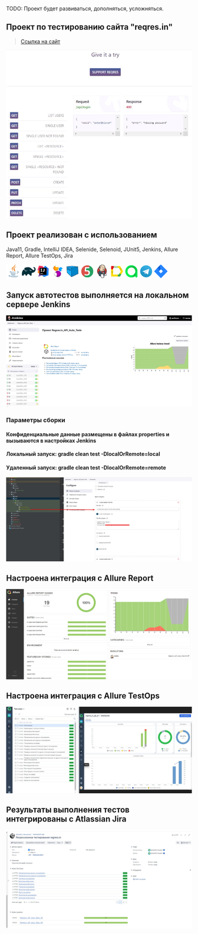 TODO: Проект будет развиваться, дополняться, усложняться.
## Проект по тестированию сайта "reqres.in"
> <a target="_blank" href="https://reqres.in/">Ссылка на сайт</a>

![Сайт](./design/images/regres.in.jpg "tricentis")

## Проект реализован с использованием
Java11, Gradle, IntelliJ IDEA, Selenide, Selenoid, JUnit5, Jenkins, Allure Report, Allure TestOps, Jira

![This is an image](./design/icons/Java.png)![This is an image](./design/icons/Gradle.png)![This is an image](./design/icons/Intelij_IDEA.png)![This is an image](./design/icons/Selenide.png)![This is an image](./design/icons/Selenoid.png)![This is an image](./design/icons/JUnit5.png)![This is an image](./design/icons/Jenkins.png)![This is an image](./design/icons/Allure_Report.png)![This is an image](./design/icons/AllureTestOps.png)![This is an image](./design/icons/Telegram.png)![This is an image](./design/icons/Jira.png)

## Запуск автотестов выполняется на локальном сервере Jenkins
![Jenkins](./design/images/Jenkins.jpg "Jenkins")

### Параметры сборки
#### Конфиденциальные данные размещены в файлах properties и вызываются в настройках Jenkins
#### Локальный запуск: gradle clean test -DlocalOrRemote=local

#### Удаленный запуск: gradle clean test -DlocalOrRemote=remote
![Confidential_data1](./design/images/Confidential_data.jpg)

## Настроена интеграция с Allure Report
![Allure_Report](./design/images/Allure_Report.jpg)

## Настроена интеграция с Allure TestOps
![Allure_testops](./design/images/Allure_testops.jpg)

## Результаты выполнения тестов интегрированы с Atlassian Jira
![Jira](./design/images/Jira.jpg)


